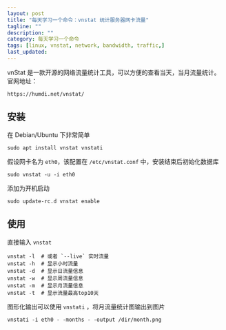 ```yaml
---
layout: post
title: "每天学习一个命令：vnstat 统计服务器网卡流量"
tagline: ""
description: ""
category: 每天学习一个命令
tags: [linux, vnstat, network, bandwidth, traffic,]
last_updated: 
---
```


vnStat 是一款开源的网络流量统计工具，可以方便的查看当天，当月流量统计。官网地址：

    https://humdi.net/vnstat/

## 安装
在 Debian/Ubuntu 下非常简单

    sudo apt install vnstat vnstati

假设网卡名为 `eth0`，该配置在 `/etc/vnstat.conf` 中，安装结束后初始化数据库

    sudo vnstat -u -i eth0

添加为开机启动

    sudo update-rc.d vnstat enable

## 使用
直接输入 `vnstat`

    vnstat -l  # 或者 `--live` 实时流量
    vnstat -h  # 显示小时流量
    vnstat -d  # 显示日流量信息
    vnstat -w  # 显示周流量信息
    vnstat -m  # 显示月流量信息
    vnstat -t  # 显示流量最高top10天

图形化输出可以使用 `vnstati` ，将月流量统计图输出到图片

    vnstati -i eth0 - -months - -output /dir/month.png


